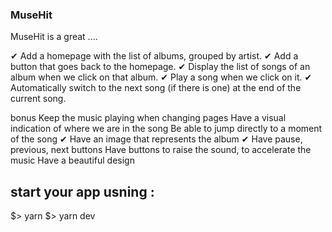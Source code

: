 ### MuseHit ###
MuseHit is a great ....


✔    Add a homepage with the list of albums, grouped by artist.
✔   Add a button that goes back to the homepage.
✔   Display the list of songs of an album when we click on that album.
✔   Play a song when we click on it.
✔   Automatically switch to the next song (if there is one) at the end of the current song.

bonus
    Keep the music playing when changing pages
    Have a visual indication of where we are in the song
    Be able to jump directly to a moment of the song
✔     Have an image that represents the album
✔     Have pause, previous, next buttons
    Have buttons to raise the sound, to accelerate the music
    Have a beautiful design

## start your app usning : ##
$> yarn
$> yarn dev
